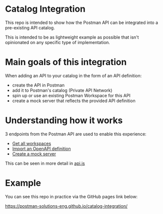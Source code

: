 # Catalog Integration

This repo is intended to show how the Postman API can be integrated into a pre-existing API catalog.

This is intended to be as lightweight example as possible that isn't opinionated on any specific type of implementation.

# Main goals of this integration

When adding an API to your catalog in the form of an API definition:

- create the API in Postman
- add it to Postman's catalog (Private API Network)
- spin up or use an existing Postman Workspace for this API
- create a mock server that reflects the provided API definition

# Understanding how it works

3 endpoints from the Postman API are used to enable this experience:

- [Get all workspaces](https://www.postman.com/postman/workspace/postman-public-workspace/request/12959542-f027a0fa-9012-4654-a65d-2b751a3154a9)
- [Import an OpenAPI definition](https://www.postman.com/postman/workspace/postman-public-workspace/request/12959542-346e9bad-5d56-47db-9f4d-ba4ff8231e38)
- [Create a mock server](https://www.postman.com/postman/workspace/postman-public-workspace/request/12959542-296628ed-d49b-4206-b4a7-d622e693945c)

This can be seen in more detail in [api.js](https://github.com/postman-solutions-eng/catalog-integration/blob/main/api.js)

# Example

You can see this repo in practice via the GitHub pages link below:

https://postman-solutions-eng.github.io/catalog-integration/
